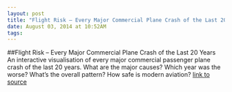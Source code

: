```yaml
---
layout: post
title: "Flight Risk – Every Major Commercial Plane Crash of the Last 20 Years"
date: August 03, 2014 at 10:52AM
tags: 
---
```

##Flight Risk – Every Major Commercial Plane Crash of the Last 20 Years
An interactive visualisation of every major commercial passenger plane crash of the last 20 years.  What are the major causes? Which year was the worse? What’s the overall pattern? How safe is modern aviation?
[link to source](http://ift.tt/1qh0VHw) 

